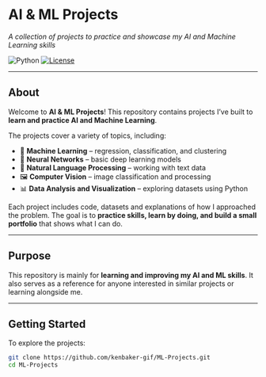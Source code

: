# AI & ML Projects
*A collection of projects to practice and showcase my AI and Machine Learning skills*  

![Python](https://img.shields.io/badge/python-3.11-blue)
[![License](https://img.shields.io/badge/license-MIT-green)](LICENSE)

---

## About

Welcome to **AI & ML Projects**! This repository contains projects I’ve built to **learn and practice AI and Machine Learning**.  

The projects cover a variety of topics, including:  

- 🤖 **Machine Learning** – regression, classification, and clustering  
- 🧠 **Neural Networks** – basic deep learning models  
- 💬 **Natural Language Processing** – working with text data  
- 🖼️ **Computer Vision** – image classification and processing  
- 📊 **Data Analysis and Visualization** – exploring datasets using Python  

Each project includes code, datasets and explanations of how I approached the problem. The goal is to **practice skills, learn by doing, and build a small portfolio** that shows what I can do.  

---

## Purpose

This repository is mainly for **learning and improving my AI and ML skills**. It also serves as a reference for anyone interested in similar projects or learning alongside me.

---

## Getting Started

To explore the projects:  

```bash
git clone https://github.com/kenbaker-gif/ML-Projects.git
cd ML-Projects
